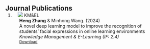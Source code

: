 <h2 id="publications" style="margin: 2px 0px -15px;">Journal Publications</h2>

<div class="publications">
<ol class="bibliography">

  

<li>
<div class="pub-row">

  <div class="col-sm-3 abbr" style="position: relative;padding-right: 15px;padding-left: 15px;">
    <img src="assets/img/kmel2403" class="teaser img-fluid z-depth-1">
    <abbr class="badge">KM&EL</abbr>
  </div>

  <div class="col-sm-9" style="position: relative;padding-right: 15px;padding-left: 20px;">
    <div class="author"><strong>Heng Zhang</strong> & Minhong Wang. (2024)</div>
    <div class="title"><a>A novel deep learning model to improve the recognition of students’ facial expressions in online learning environments</a></div>
    <div class="periodical"><em>Knowledge Management & E-Learning (IF: 2.4)</em></div>
    <div class="links">
      <a href="https://www." class="btn btn-sm z-depth-0" role="button" target="_blank" style="font-size:12px;">Download</a>
    </div>
  </div>
</div>
</li>
  
<br>

</ol>
</div>
